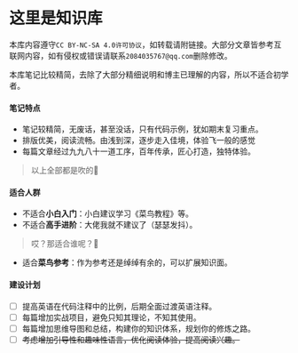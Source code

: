 # 这里是知识库

本库内容遵守`CC BY-NC-SA 4.0许可协议`，如转载请附链接。大部分文章皆参考互联网内容，如有侵权或错误请联系`2084035767@qq.com`删除修改。

本库笔记比较精简，去除了大部分精细说明和博主已理解的内容，所以不适合初学者。



#### 笔记特点

- 笔记较精简，无废话，甚至没话，只有代码示例，犹如期末复习重点。
- 排版优美，阅读流畅。由浅到深，逐步走入佳境，体验飞一般的感觉
- 每篇文章经过九九八十一道工序，百年传承，匠心打造，独特体验。

> 以上全部都是吹的🤪



#### 适合人群

- 不适合**小白入门**：小白建议学习《菜鸟教程》等。
- 不适合**高手进阶**：大佬我就不建议了（瑟瑟发抖）。

> 哎？那适合谁呢？🤔

- 适合**菜鸟参考**：作为参考还是绰绰有余的，可以扩展知识面。



#### 建设计划

- [ ] 提高英语在代码注释中的比例，后期全面过渡英语注释。
- [ ] 每篇增加实战项目，避免只知其理论，不知其使用。
- [ ] 每篇增加思维导图和总结，构建你的知识体系，规划你的修炼之路。
- [ ] ~~考虑增加引导性和趣味性语言，优化阅读体验，提高阅读兴趣。~~